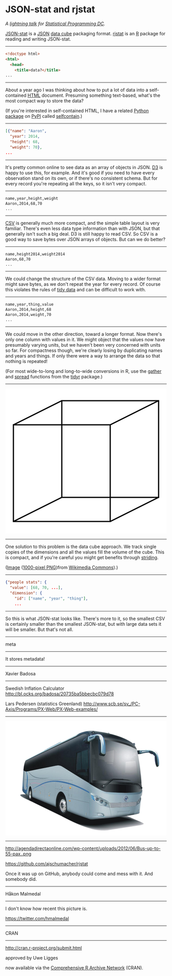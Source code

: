 # JSON-stat and rjstat

*A [lightning talk](http://www.meetup.com/stats-prog-dc/events/177772502/) for [Statistical Programming DC](http://www.meetup.com/stats-prog-dc/).*

[JSON-stat](http://json-stat.org/) is a [JSON](http://json.org/) [data cube](http://en.wikipedia.org/wiki/Data_cube) packaging format. [rjstat](https://github.com/ajschumacher/rjstat) is an [R](http://www.r-project.org/) package for reading and writing JSON-stat.

-----

```html
<!doctype html>
<html>
  <head>
    <title>data?</title>
...
```

-----

About a year ago I was thinking about how to put a lot of data into a self-contained [HTML](http://en.wikipedia.org/wiki/HTML) document. Presuming something text-based, what's the most compact way to store the data?

(If you're interested in self-contained HTML, I have a related [Python](https://www.python.org/) [package](https://pypi.python.org/pypi/selfcontain/) on [PyPI](https://pypi.python.org/) called [selfcontain](https://github.com/ajschumacher/selfcontain).)

-----

```json
[{"name": "Aaron",
  "year": 2014,
  "height": 68,
  "weight": 70},
...
```

-----

It's pretty common online to see data as an array of objects in JSON. [D3](http://d3js.org/) is happy to use this, for example. And it's good if you need to have every observation stand on its own, or if there's no consistent schema. But for every record you're repeating all the keys, so it isn't very compact.

-----

```nohighlight
name,year,height,weight
Aaron,2014,68,70
...
```

-----

[CSV](http://en.wikipedia.org/wiki/Comma-separated_values) is generally much more compact, and the simple table layout is very familiar. There's even less data type information than with JSON, but that generally isn't such a big deal. D3 is still happy to read CSV. So CSV is a good way to save bytes over JSON arrays of objects. But can we do better?

-----

```nohighlight
name,height2014,weight2014
Aaron,68,70
...
```

-----

We could change the structure of the CSV data. Moving to a wider format might save bytes, as we don't repeat the year for every record. Of course this violates the rules of [tidy data](http://vita.had.co.nz/papers/tidy-data.pdf) and can be difficult to work with.

-----

```nohighlight
name,year,thing,value
Aaron,2014,height,68
Aaron,2014,weight,70
...
```

-----

We could move in the other direction, toward a longer format. Now there's only one column with values in it. We might object that the values now have presumably varying units, but we haven't been very concerned with units so far. For compactness though, we're clearly losing by duplicating names and years and things. If only there were a way to arrange the data so that nothing is repeated!

(For most wide-to-long and long-to-wide conversions in R, use the [gather](http://rpackages.ianhowson.com/cran/tidyr/man/gather.html) and [spread](http://rpackages.ianhowson.com/cran/tidyr/man/spread.html) functions from the [tidyr](https://github.com/hadley/tidyr) package.)

-----

![cube](cube.png)

-----

One solution to this problem is the data cube approach. We track single copies of the dimensions and all the values fill the volume of the cube. This is compact, and if you're careful you might get benefits through [striding](http://en.wikipedia.org/wiki/Stride_of_an_array).

([Image](http://commons.wikimedia.org/wiki/File:Necker_cube.svg) ([1000-pixel PNG](http://upload.wikimedia.org/wikipedia/commons/thumb/e/e7/Necker_cube.svg/1000px-Necker_cube.svg.png))from [Wikimedia Commons](http://commons.wikimedia.org/)).)

-----

```json
{"people stats": {
  "value": [68, 70, ...],
  "dimension": {
    "id": ["name", "year", "thing"],
    ...
```

-----

So this is what JSON-stat looks like. There's more to it, so the smallest CSV is certainly smaller than the smallest JSON-stat, but with large data sets it will be smaller. But that's not all.

-----

meta

-----

It stores metadata!

-----

Xavier Badosa

-----

Swedish Inflation Calculator
http://bl.ocks.org/badosa/20735ba5bbecbc079d78

Lars Pedersen (statistics Greenland)
http://www.scb.se/sv_/PC-Axis/Programs/PX-Web/PX-Web-examples/

-----

![](bus.png)

-----

http://agendadirectaonline.com/wp-content/uploads/2012/06/Bus-up-to-55-pax..png


https://github.com/ajschumacher/rjstat

Once it was up on GitHub, anybody could come and mess with it. And somebody did.

-----

Håkon Malmedal

-----

I don't know how recent this picture is.

https://twitter.com/hmalmedal

-----

CRAN

-----

http://cran.r-project.org/submit.html

approved by Uwe Ligges

now available via the [Comprehensive R Archive Network](http://cran.r-project.org/) (CRAN).
